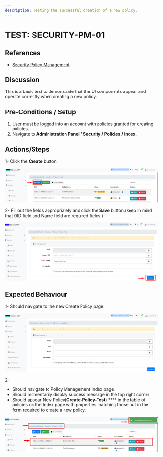 ```yaml
---
description: Testing the successful creation of a new policy.
---
```


# TEST: SECURITY-PM-01

## References

* [Security Policy Management](broken-reference)

## Discussion

This is a basic test to demonstrate that the UI components appear and operate correctly when creating a new policy.

## Pre-Conditions / Setup

1. User must be logged into an account with policies granted for creating policies.
2. Navigate to **Administration Panel / Security / Policies / Index**.

## Actions/Steps

1- Click the **Create** button &#x20;

![](<../../../../../../../../../.gitbook/assets/1 (3).jpg>)

2- Fill out the fields appropriately and click the **Save** button.(keep in mind that  OID field and Name field are required fields )&#x20;

![](<../../../../../../../../../.gitbook/assets/3 (5).jpg>)

## Expected Behaviour

1- Should navigate to the new Create Policy page.

![](<../../../../../../../../../.gitbook/assets/dnld1 (1).jpg>)

2-

* Should navigate to Policy Management Index page.
* Should momentarily display success message in the top right corner
* Should appear New Policy(**Create-Policy-Test**) **** in the table of policies on the Index page with properties matching those put in the form required to create a new policy.

![](<../../../../../../../../../.gitbook/assets/4 (1).jpg>)





&#x20;  &#x20;

